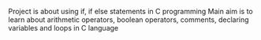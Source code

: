 Project is about using if, if else statements in C programming
Main aim is to learn about arithmetic operators, boolean operators, comments, declaring variables and loops in C language
